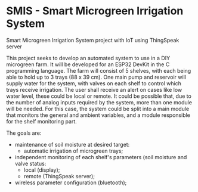 # SMIS - Smart Microgreen Irrigation System
Smart Microgreen Irrigation System project with IoT using ThingSpeak server

This project seeks to develop an automated system to use in a DIY microgreen farm. It will be developed for an ESP32 DevKit in the C programming language. 
The farm will consist of 5 shelves, with each being able to hold up to 3 trays (88 x 39 cm). One main pump and reservoir will supply water for the system, with valves on each shelf to control which trays receive irrigation. The user shall receive an alert on cases like low water level, these could be local or remote. 
It could be possible that, due to the number of analog inputs required by the system, more than one module will be needed. For this case, the system could be split into a main module that monitors the general and ambient variables, and a module responsible for the shelf monitoring part.

The goals are:
  - maintenance of soil moisture at desired target:
    - automatic irrigation of microgreen trays;
  - independent monitoring of each shelf's parameters (soil moisture and valve status:
    - local (display);
    - remote (ThingSpeak server);
  - wireless parameter configuration (bluetooth);
